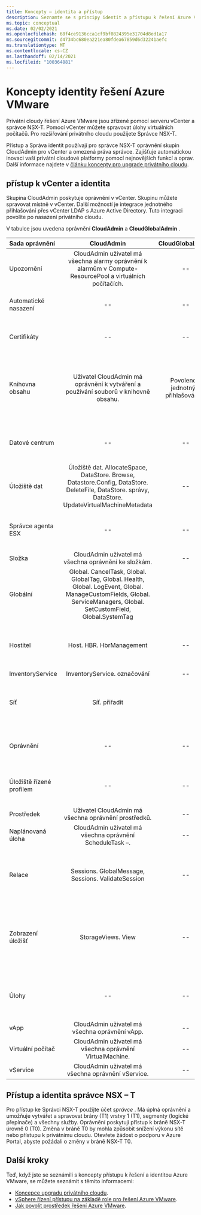 ```yaml
---
title: Koncepty – identita a přístup
description: Seznamte se s principy identit a přístupu k řešení Azure VMware.
ms.topic: conceptual
ms.date: 02/02/2021
ms.openlocfilehash: 68f4ce9136cca1cf9bf0824395e31704d8ed1a17
ms.sourcegitcommit: d4734bc680ea221ea80fdea67859d6d32241aefc
ms.translationtype: MT
ms.contentlocale: cs-CZ
ms.lasthandoff: 02/14/2021
ms.locfileid: "100364881"
---
```

# <a name="azure-vmware-solution-identity-concepts"></a>Koncepty identity řešení Azure VMware

Privátní cloudy řešení Azure VMware jsou zřízené pomocí serveru vCenter a správce NSX-T. Pomocí vCenter můžete spravovat úlohy virtuálních počítačů. Pro rozšiřování privátního cloudu použijete Správce NSX-T.

Přístup a Správa identit používají pro správce NSX-T oprávnění skupin CloudAdmin pro vCenter a omezená práva správce. Zajišťuje automatickou inovaci vaší privátní cloudové platformy pomocí nejnovějších funkcí a oprav.  Další informace najdete v [článku koncepty pro upgrade privátního cloudu][concepts-upgrades].

## <a name="vcenter-access-and-identity"></a>přístup k vCenter a identita

Skupina CloudAdmin poskytuje oprávnění v vCenter. Skupinu můžete spravovat místně v vCenter. Další možností je integrace jednotného přihlašování přes vCenter LDAP s Azure Active Directory. Tuto integraci povolíte po nasazení privátního cloudu. 

V tabulce jsou uvedena oprávnění **CloudAdmin** a **CloudGlobalAdmin** .

|  Sada oprávnění           | CloudAdmin | CloudGlobalAdmin | Komentář |
| :---                     |    :---:   |       :---:      |   :--:  |
|  Upozornění                  | CloudAdmin uživatel má všechna alarmy oprávnění k alarmům v Compute-ResourcePool a virtuálních počítačích.     |          --        |  -- |
|  Automatické nasazení             |  --  |        --        |  Microsoft provádí správu hostitelů.  |
|  Certifikáty            |  --  |        --       |  Microsoft provádí správu certifikátů.  |
|  Knihovna obsahu         | Uživatel CloudAdmin má oprávnění k vytváření a používání souborů v knihovně obsahu.    |         Povoleno s jednotným přihlašováním.         |  Společnost Microsoft bude distribuovat soubory do knihovny obsahu do hostitelů ESXi.  |
|  Datové centrum              |  --  |        --          |  Microsoft provádí všechna data centra operací.  |
|  Úložiště dat               | Úložiště dat. AllocateSpace, DataStore. Browse, Datastore.Config, DataStore. DeleteFile, DataStore. správy, DataStore. UpdateVirtualMachineMetadata     |    --    |   -- |
|  Správce agenta ESX       |  --  |         --       |  Společnost Microsoft provádí všechny operace.  |
|  Složka                  |  CloudAdmin uživatel má všechna oprávnění ke složkám.     |  --  |  --  |
|  Globální                  |  Global. CancelTask, Global. GlobalTag, Global. Health, Global. LogEvent, Global. ManageCustomFields, Global. ServiceManagers, Global. SetCustomField, Global.SystemTag         |                  |    |
|  Hostitel                    |  Host. HBR. HbrManagement      |        --          |  Microsoft provádí všechny ostatní hostitelské operace.  |
|  InventoryService        |  InventoryService. označování      |        --          |  --  |
|  Síť                 |  Síť. přiřadit    |                  |  Microsoft provádí všechny ostatní síťové operace.  |
|  Oprávnění             |  --  |        --       |  Microsoft provádí všechny operace s oprávněními.  |
|  Úložiště řízené profilem  |  --  |        --       |  Microsoft provádí všechny operace s profilem.  |
|  Prostředek                |  Uživatel CloudAdmin má všechna oprávnění prostředků.        |      --       | --   |
|  Naplánovaná úloha          |  CloudAdmin uživatel má všechna oprávnění ScheduleTask –.   |   --   | -- |
|  Relace                |  Sessions. GlobalMessage, Sessions. ValidateSession      |   --   |  Společnost Microsoft provede všechny ostatní operace s relacemi.  |
|  Zobrazení úložišť           |  StorageViews. View   |        --          |  Microsoft provede všechny ostatní operace zobrazení úložiště (konfigurace služby).  |
|  Úlohy                   |  --  |  --   |  Microsoft spravuje rozšíření, která spravují úlohy.  |
|  vApp                    |  CloudAdmin uživatel má všechna oprávnění vApp.  |  --  |  --  |
|  Virtuální počítač         |  CloudAdmin uživatel má všechna oprávnění VirtualMachine.  |  --  |  --  |
|  vService                |  CloudAdmin uživatel má všechna oprávnění vService.  |  --  |  --  |

## <a name="nsx-t-manager-access-and-identity"></a>Přístup a identita správce NSX – T

Pro přístup ke Správci NSX-T použijte účet *správce* . Má úplná oprávnění a umožňuje vytvářet a spravovat brány (T1) vrstvy 1 (T1), segmenty (logické přepínače) a všechny služby. Oprávnění poskytují přístup k bráně NSX-T úrovně 0 (T0). Změna v bráně T0 by mohla způsobit snížení výkonu sítě nebo přístupu k privátnímu cloudu. Otevřete žádost o podporu v Azure Portal, abyste požádali o změny v bráně NSX-T T0.
  
## <a name="next-steps"></a>Další kroky

Teď, když jste se seznámili s koncepty přístupu k řešení a identitou Azure VMware, se můžete seznámit s těmito informacemi:

- [Koncepce upgradu privátního cloudu](concepts-upgrades.md).
- [vSphere řízení přístupu na základě role pro řešení Azure VMware](concepts-role-based-access-control.md).
- [Jak povolit prostředek řešení Azure VMware](enable-azure-vmware-solution.md).

<!-- LINKS - external -->

<!-- LINKS - internal -->
[concepts-upgrades]: ./concepts-upgrades.md